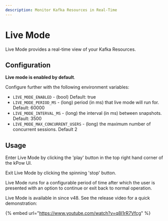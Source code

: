 ```yaml
---
description: Monitor Kafka Resources in Real-Time
---
```


# Live Mode

Live Mode provides a real-time view of your Kafka Resources.

## Configuration

**Live mode is enabled by default**.

 Configure further with the following environment variables:

* `LIVE_MODE_ENABLED` - \(bool\) Default: true
* `LIVE_MODE_PERIOD_MS` - \(long\) period \(in ms\) that live mode will run for. Default: 60000
* `LIVE_MODE_INTERVAL_MS` - \(long\) the interval \(in ms\) between snapshots. Default: 3500
* `LIVE_MODE_MAX_CONCURRENT_USERS` - \(long\) the maximum number of concurrent sessions. Default 2

## Usage

Enter Live Mode by clicking the 'play' button in the top right hand corner of the kPow UI.

Exit Live Mode by clicking the spinning 'stop' button. 

Live Mode runs for a configurable period of time after which the user is presented with an option to continue or exit back to normal operation.

Live Mode is available in since v48. See the release video for a quick demonstration:

{% embed url="https://www.youtube.com/watch?v=q8l1rR7Vfcg" %}



